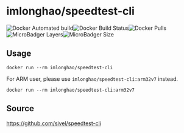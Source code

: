 # imlonghao/speedtest-cli

![Docker Automated build](https://img.shields.io/docker/automated/imlonghao/speedtest-cli.svg)![Docker Build Status](https://img.shields.io/docker/build/imlonghao/speedtest-cli.svg)![Docker Pulls](https://img.shields.io/docker/pulls/imlonghao/speedtest-cli.svg)![MicroBadger Layers](https://img.shields.io/microbadger/layers/imlonghao/speedtest-cli.svg)![MicroBadger Size](https://img.shields.io/microbadger/image-size/imlonghao/speedtest-cli.svg)

## Usage

```
docker run --rm imlonghao/speedtest-cli
```

For ARM user, please use `imlonghao/speedtest-cli:arm32v7` instead.

```
docker run --rm imlonghao/speedtest-cli:arm32v7
```

## Source

https://github.com/sivel/speedtest-cli
